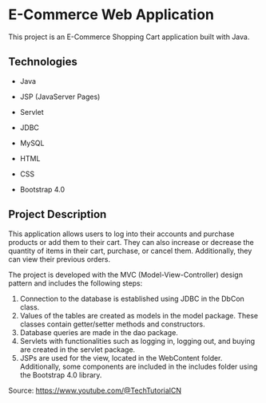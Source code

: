 # E-Commerce Web Application

This project is an E-Commerce Shopping Cart application built with Java.

## Technologies

* Java

* JSP (JavaServer Pages)

* Servlet

* JDBC

* MySQL

* HTML

* CSS

* Bootstrap 4.0

## Project Description
This application allows users to log into their accounts and purchase products or add them to their cart. 
They can also increase or decrease the quantity of items in their cart, purchase, or cancel them. Additionally, they can view their previous orders.

The project is developed with the MVC (Model-View-Controller) design pattern and includes the following steps:

1. Connection to the database is established using JDBC in the DbCon class.
2. Values of the tables are created as models in the model package. These classes contain getter/setter methods and constructors.
3. Database queries are made in the dao package.
4. Servlets with functionalities such as logging in, logging out, and buying are created in the servlet package.
5. JSPs are used for the view, located in the WebContent folder. Additionally, some components are included in the includes folder using the Bootstrap 4.0 library.


Source:
https://www.youtube.com/@TechTutorialCN
